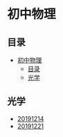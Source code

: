 # 初中物理

## 目录

<!-- @import "[TOC]" {cmd="toc" depthFrom=1 depthTo=6 orderedList=false} -->

<!-- code_chunk_output -->

- [初中物理](#初中物理)
  - [目录](#目录)
  - [光学](#光学)

<!-- /code_chunk_output -->

## 光学
* [20191214](./light/20191214.html)
* [20191221](./light/20191221.html)